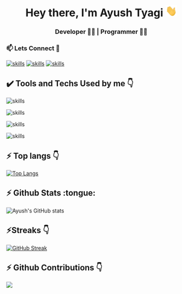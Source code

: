 <h1 align="center">Hey there, I'm Ayush Tyagi <img src="Hi.gif" height="30px" width="30px"></h1>
<h3 align="center">Developer 👨‍💻 | Programmer 👨‍💻  </h3>
<h3>📫 Lets Connect 🤝</h3>

[![skills](https://skillicons.dev/icons?i=linkedin)](https://www.linkedin.com/in/ayushtya9i/)
[![skills](https://skillicons.dev/icons?i=instagram)](https://www.instagram.com/ayushtya9i/)
[![skills](https://skillicons.dev/icons?i=twitter)](https://twitter.com/ayushtya9i/)



<h2> ✔️ Tools and Techs Used by me 👇</h2>

![skills](https://skillicons.dev/icons?i=java,js,python)

![skills](https://skillicons.dev/icons?i=vscode,git,github,atom,postman)

![skills](https://skillicons.dev/icons?i=react,vite,html,css,bootstrap,tailwindcss)

![skills](https://skillicons.dev/icons?i=nodejs,express,mongodb,mysql,docker)



<h2>⚡ Top langs 👇</h2>

[![Top Langs](https://github-readme-stats.vercel.app/api/top-langs/?username=ayushtya9i&layout=compact&theme=dark&hide_border=true)](https://github.com/ayushtya9i/github-readme-stats)

<h2>⚡ Github Stats :tongue:</h2>

![Ayush's GitHub stats](https://github-readme-stats.vercel.app/api?username=ayushtya9i&show_icons=true&theme=radical&hide_border=true)

<h2>⚡Streaks 👇</h2>

[![GitHub Streak](https://streak-stats.demolab.com/?user=ayushtya9i&theme=radical&hide_border=true)](https://git.io/streak-stats)

<h2>⚡ Github Contributions 👇</h2>

  <img height="180em" src="https://github-profile-summary-cards.vercel.app/api/cards/profile-details?username=ayushtya9i&theme=github_dark" />
